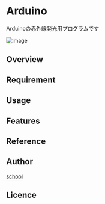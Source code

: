# Arduino
Arduinoの赤外線発光用プログラムです

![image](https://github.com/Bringing-IoT-closer-to-everyone/Arduino/blob/cf85e3cee5f15f3ec66b182ca256051536c5d99a/image/IMG_0269.HEIC)

## Overview

## Requirement

## Usage

## Features

## Reference

## Author

[school](https://www.okako.okayama-c.ed.jp/)

## Licence
